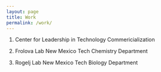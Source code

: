 ```yaml
---
layout: page
title: Work
permalink: /work/
---
```


1) Center for Leadership in Technology Commericialization

2) Frolova Lab New Mexico Tech Chemistry Department

3) Rogelj Lab New Mexico Tech Biology Department
